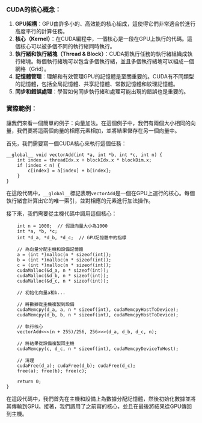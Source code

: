 ### CUDA的核心概念：

1. **GPU架構**：GPU由許多小的、高效能的核心組成，這使得它們非常適合於進行高度平行的計算任務。
2. **核心（Kernel）**：在CUDA編程中，一個核心是一段在GPU上執行的代碼。這個核心可以被多個不同的執行緒同時執行。
3. **執行緒和執行緒塊（Thread & Block）**：CUDA把執行任務的執行緒組織成執行緒塊。每個執行緒塊可以包含多個執行緒，並且多個執行緒塊可以組成一個網格（Grid）。
4. **記憶體管理**：理解和有效管理GPU的記憶體是至關重要的。CUDA有不同類型的記憶體，包括全局記憶體、共享記憶體、常數記憶體和紋理記憶體。
5. **同步和錯誤處理**：學習如何同步執行緒和處理可能出現的錯誤也是重要的。

### 實際範例：

讓我們來看一個簡單的例子：向量加法。在這個例子中，我們有兩個大小相同的向量，我們要將這兩個向量的相應元素相加，並將結果儲存在另一個向量中。

首先，我們需要寫一個CUDA核心來執行這個任務：
```
__global__ void vectorAdd(int *a, int *b, int *c, int n) {
    int index = threadIdx.x + blockIdx.x * blockDim.x;
    if (index < n) {
        c[index] = a[index] + b[index];
    }
}
```
在這段代碼中，`__global__`標記表明`vectorAdd`是一個在GPU上運行的核心。每個執行緒會計算出它的唯一索引，並對相應的元素進行加法操作。

接下來，我們需要從主機代碼中調用這個核心：
```int main() {
    int n = 1000;  // 假設向量大小為1000
    int *a, *b, *c;
    int *d_a, *d_b, *d_c;  // GPU記憶體中的指標

    // 為向量分配主機和設備記憶體
    a = (int *)malloc(n * sizeof(int));
    b = (int *)malloc(n * sizeof(int));
    c = (int *)malloc(n * sizeof(int));
    cudaMalloc(&d_a, n * sizeof(int));
    cudaMalloc(&d_b, n * sizeof(int));
    cudaMalloc(&d_c, n * sizeof(int));

    // 初始化向量a和b...

    // 將數據從主機複製到設備
    cudaMemcpy(d_a, a, n * sizeof(int), cudaMemcpyHostToDevice);
    cudaMemcpy(d_b, b, n * sizeof(int), cudaMemcpyHostToDevice);

    // 執行核心
    vectorAdd<<<(n + 255)/256, 256>>>(d_a, d_b, d_c, n);

    // 將結果從設備複製回主機
    cudaMemcpy(c, d_c, n * sizeof(int), cudaMemcpyDeviceToHost);

    // 清理
    cudaFree(d_a); cudaFree(d_b); cudaFree(d_c);
    free(a); free(b); free(c);

    return 0;
}
```
在這段代碼中，我們首先在主機和設備上為數據分配記憶體，然後初始化數據並將其傳輸到GPU。接著，我們調用了之前寫的核心，並且在最後將結果從GPU傳回到主機。
